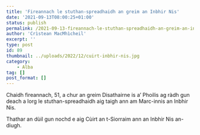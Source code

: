 ```yaml
---
title: 'Fireannach le stuthan-spreadhaidh an greim an Inbhir Nis'
date: '2021-09-13T08:00:25+01:00'
status: publish
permalink: /2021-09-13-fireannach-le-stuthan-spreadhaidh-an-greim-an-inbhir-nis
author: 'Crìstean MacMhìcheil'
excerpt: ''
type: post
id: 89
thumbnail: ../uploads/2022/12/cuirt-inbhir-nis.jpg
category:
    - Alba
tag: []
post_format: []
---
```

Chaidh fireannach, 51, a chur an greim Disathairne is a’ Phoilis ag ràdh gun deach a lorg le stuthan-spreadhaidh aig taigh ann am Marc-innis an Inbhir Nis.

Thathar an dùil gun nochd e aig Cùirt an t-Siorraim ann an Inbhir Nis an-diugh.